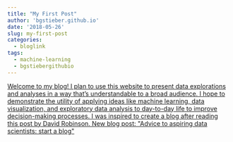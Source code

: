```yaml
---
title: "My First Post"
author: 'bgstieber.github.io'
date: '2018-05-26'
slug: my-first-post
categories:
  - bloglink
tags:
  - machine-learning
  - bgstiebergithubio
---
```


[Welcome to my blog!I plan to use this website to present data explorations and analyses in a way that’s understandable to a broad audience. I hope to demonstrate the utility of applying ideas like machine learning, data visualization, and exploratory data analysis to day-to-day life to improve decision-making processes. I was inspired to create a blog after reading this post by David Robinson. New blog post: "Advice to aspiring data scientists: start a blog"<i class="fas fa-external-link-alt"></i>](https://bgstieber.github.io/post/my-first-post/)

